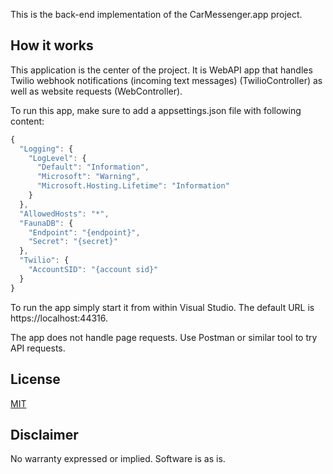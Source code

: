 This is the back-end implementation of the CarMessenger.app project.

## How it works

This application is the center of the project. It is WebAPI app that handles Twilio webhook notifications (incoming text messages) (TwilioController) as well as website requests (WebController).

To run this app, make sure to add a appsettings.json file with following content:
```js
{
  "Logging": {
    "LogLevel": {
      "Default": "Information",
      "Microsoft": "Warning",
      "Microsoft.Hosting.Lifetime": "Information"
    }
  },
  "AllowedHosts": "*",
  "FaunaDB": {
    "Endpoint": "{endpoint}",
    "Secret": "{secret}"
  },
  "Twilio": {
    "AccountSID": "{account sid}"
  }
}
```

To run the app simply start it from within Visual Studio. The default URL is https://localhost:44316.

The app does not handle page requests. Use Postman or similar tool to try API requests.

## License

[MIT](http://www.opensource.org/licenses/mit-license.html)

## Disclaimer

No warranty expressed or implied. Software is as is.
